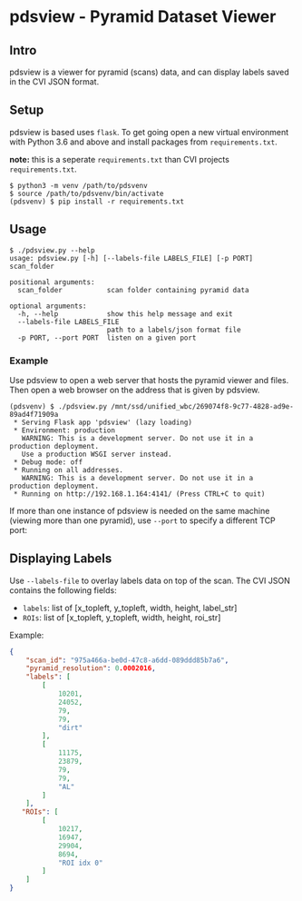 # pdsview - Pyramid Dataset Viewer
## Intro
pdsview is a viewer for pyramid (scans) data, and can display labels saved in the CVI JSON format.

## Setup
pdsview is based uses `flask`. To get going open a new virtual environment with Python 3.6 and above and install packages from `requirements.txt`. 

**note:** this is a seperate `requirements.txt` than CVI projects `requirements.txt`.
```
$ python3 -m venv /path/to/pdsvenv
$ source /path/to/pdsvenv/bin/activate
(pdsvenv) $ pip install -r requirements.txt
```

## Usage
```
$ ./pdsview.py --help
usage: pdsview.py [-h] [--labels-file LABELS_FILE] [-p PORT] scan_folder

positional arguments:
  scan_folder           scan folder containing pyramid data

optional arguments:
  -h, --help            show this help message and exit
  --labels-file LABELS_FILE
                        path to a labels/json format file
  -p PORT, --port PORT  listen on a given port
```

### Example
Use pdsview to open a web server that hosts the pyramid viewer and files. Then open a web browser on the address that is given by pdsview.

```
(pdsvenv) $ ./pdsview.py /mnt/ssd/unified_wbc/269074f8-9c77-4828-ad9e-89ad4f71909a
 * Serving Flask app 'pdsview' (lazy loading)
 * Environment: production
   WARNING: This is a development server. Do not use it in a production deployment.
   Use a production WSGI server instead.
 * Debug mode: off
 * Running on all addresses.
   WARNING: This is a development server. Do not use it in a production deployment.
 * Running on http://192.168.1.164:4141/ (Press CTRL+C to quit)

```

If more than one instance of pdsview is needed on the same machine (viewing more than one pyramid), use `--port` to specify a different TCP port:

## Displaying Labels
Use `--labels-file` to overlay labels data on top of the scan. The CVI JSON contains the following fields:
* `labels`: list of [x_topleft, y_topleft, width, height, label_str]
* `ROIs`: list of [x_topleft, y_topleft, width, height, roi_str]

Example:
```JSON
{
    "scan_id": "975a466a-be0d-47c8-a6dd-089ddd85b7a6",
    "pyramid_resolution": 0.0002016,
    "labels": [
        [
            10201,
            24052,
            79,
            79,
            "dirt"
        ],
        [
            11175,
            23879,
            79,
            79,
            "AL"
        ]
    ],
   "ROIs": [
        [
            10217,
            16947,
            29904,
            8694,
            "ROI idx 0"
        ]
    ]
}
```
